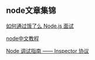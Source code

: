 ## node文章集锦

[如何通过饿了么 Node.js 面试](https://elemefe.github.io/node-interview/#/sections/zh-cn/)

[node中文教程](http://javascript.ruanyifeng.com/nodejs/npm.html)

[Node 调试指南 —— Inspector 协议](https://zhuanlan.zhihu.com/p/30264842)
